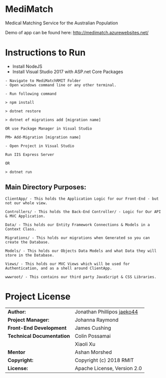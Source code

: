 # MediMatch
Medical Matching Service for the Australian Population

Demo of app can be found here: http://medimatch.azurewebsites.net/

# Instructions to Run

- Install NodeJS
- Install Visual Studio 2017 with ASP.net Core Packages

```
- Navigate to MediMatchRMIT Folder
- Open windows command line or any other terminal.

- Run following command

> npm install

> dotnet restore

> dotnet ef migrations add [migration name] 

OR use Package Manager in Visual Studio

PM> Add-Migration [migration name] 

- Open Project in Visual Studio

Run IIS Express Server

OR

> dotnet run

```

## Main Directory Purposes:

```
ClientApp/ - This holds the Application Logic for our Front-End - but not our whole view.

Controllers/ - This holds the Back-End Controller/ - Logic for Our API & MVC Application.

Data/ - This holds our Entity Framework Connections & Models in a Context Class.

Migrations/ - This holds our migrations when Generated so you can create the Database.

Models/ - This holds our Objects Data Models and what Data they will store in the Database.

Views/ - This holds our MVC Views which will be used for Authentication, and as a shell around ClientApp.

wwwroot/ - This contains our third party JavaScript & CSS Libraries.

```

# Project License

|							  |                                          |
|:----------------------------|:-----------------------------------------|
| **Author:**		          | Jonathan Phillipos [jaeko44](https://github.com/jaeko44)
| **Project Manager:**        | Johanna Raymond 
| **Front-End Development**   | James Cushing 
| **Technical Documentation** | Colin Possamai
|							  | Xiaoli Xu
| **Mentor**				  | Ashan Morshed
| **Copyright:**			  | Copyright (c) 2018 RMIT
| **License:**				  | Apache License, Version 2.0
